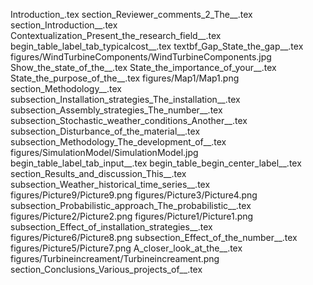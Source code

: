 Introduction_.tex
section_Reviewer_comments_2_The__.tex
section_Introduction__.tex
Contextualization_Present_the_research_field__.tex
begin_table_label_tab_typicalcost__.tex
textbf_Gap_State_the_gap__.tex
figures/WindTurbineComponents/WindTurbineComponents.jpg
Show_the_state_of_the__.tex
State_the_importance_of_your__.tex
State_the_purpose_of_the__.tex
figures/Map1/Map1.png
section_Methodology__.tex
subsection_Installation_strategies_The_installation__.tex
subsection_Assembly_strategies_The_number__.tex
subsection_Stochastic_weather_conditions_Another__.tex
subsection_Disturbance_of_the_material__.tex
subsection_Methodology_The_development_of__.tex
figures/SimulationModel/SimulationModel.jpg
begin_table_label_tab_input__.tex
begin_table_begin_center_label__.tex
section_Results_and_discussion_This__.tex
subsection_Weather_historical_time_series__.tex
figures/Picture9/Picture9.png
figures/Picture3/Picture4.png
subsection_Probabilistic_approach_The_probabilistic__.tex
figures/Picture2/Picture2.png
figures/Picture1/Picture1.png
subsection_Effect_of_installation_strategies__.tex
figures/Picture6/Picture8.png
subsection_Effect_of_the_number__.tex
figures/Picture5/Picture7.png
A_closer_look_at_the__.tex
figures/Turbineincreament/Turbineincreament.png
section_Conclusions_Various_projects_of__.tex